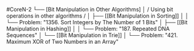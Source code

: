 #CoreN-2
└── [Bit Manipulation in Other Algorithms]
    │   / Using bit operations in other algorithms /
    │
    ├── [[Bit Manipulation in Sorting]]
    │   │   └── Problem: "1356. Sort Integers by The Number of 1 Bits"
    │
    ├── [[Bit Manipulation in Hashing]]
    │   │   └── Problem: "187. Repeated DNA Sequences"
    │
    └── [[Bit Manipulation in Trie]]
        │   └── Problem: "421. Maximum XOR of Two Numbers in an Array"